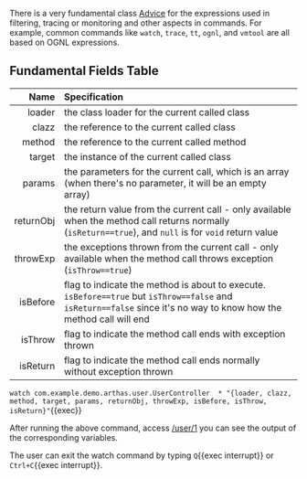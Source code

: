 There is a very fundamental class [Advice](https://arthas.aliyun.com/doc/advice-class.html)  for the expressions used in filtering, tracing or monitoring and other aspects in commands.
For example, common commands like `watch`, `trace`, `tt`, `ognl`, and `vmtool` are all based on OGNL expressions.

## Fundamental Fields Table

|      Name | Specification                                                                                                                                                       |
| --------: | :------------------------------------------------------------------------------------------------------------------------------------------------------------------ |
|    loader | the class loader for the current called class                                                                                                                       |
|     clazz | the reference to the current called class                                                                                                                           |
|    method | the reference to the current called method                                                                                                                          |
|    target | the instance of the current called class                                                                                                                            |
|    params | the parameters for the current call, which is an array (when there's no parameter, it will be an empty array)                                                       |
| returnObj | the return value from the current call - only available when the method call returns normally (`isReturn==true`), and `null` is for `void` return value             |
|  throwExp | the exceptions thrown from the current call - only available when the method call throws exception (`isThrow==true`)                                                |
|  isBefore | flag to indicate the method is about to execute. `isBefore==true` but `isThrow==false` and `isReturn==false` since it's no way to know how the method call will end |
|   isThrow | flag to indicate the method call ends with exception thrown                                                                                                         |
|  isReturn | flag to indicate the method call ends normally without exception thrown                                                                                             |

`watch com.example.demo.arthas.user.UserController  * "{loader, clazz, method, target, params, returnObj, throwExp, isBefore, isThrow, isReturn}"`{{exec}}

After running the above command, access [/user/1]({{TRAFFIC_HOST1_80}}/user/1) you can see the output of the corresponding variables.

The user can exit the watch command by typing `Q`{{exec interrupt}} or `Ctrl+C`{{exec interrupt}}.
